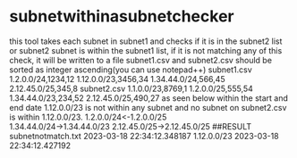 # subnetwithinasubnetchecker
this tool takes each subnet in subnet1 and checks if it is in the subnet2 list or subnet2 subnet is within the subnet1 list, if it is not matching any of this check, it will be written to a file 
subnet1.csv and subnet2.csv should be sorted as integer ascending(you can use notepad++) 
subnet1.csv 
1.2.0.0/24,1234,12
1.12.0.0/23,3456,34
1.34.44.0/24,566,45
2.12.45.0/25,345,8
subnet2.csv
1.1.0.0/23,8769,1
1.2.0.0/25,555,54
1.34.44.0/23,234,52
2.12.45.0/25,490,27
as seen below within the start and end date 1.12.0.0/23 is not within any subnet and no subnet on subnet2.csv is within 1.12.0.0/23.
1.2.0.0/24<-1.2.0.0/25   
1.34.44.0/24->1.34.44.0/23
2.12.45.0/25->2.12.45.0/25
##RESULT 
subnetnotmatch.txt
2023-03-18 22:34:12.348187
1.12.0.0/23
2023-03-18 22:34:12.427192

